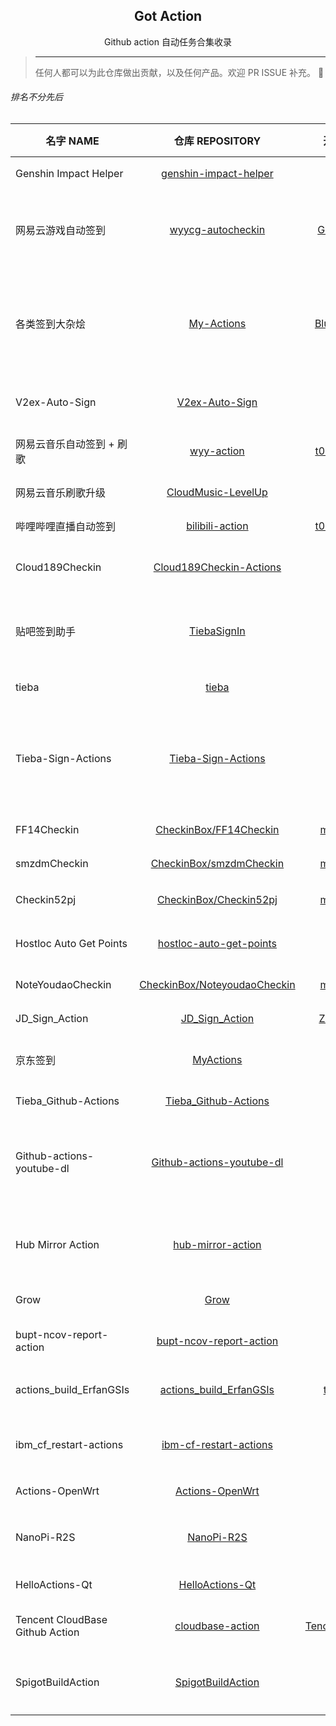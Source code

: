 <h2 align="center">Got Action</h2>
<p align="center">Github action 自动任务合集收录</p>

> ---
> 任何人都可以为此仓库做出贡献，以及任何产品。欢迎 PR ISSUE 补充。
> 🥳

###### 排名不分先后
名字 NAME | 仓库 REPOSITORY | 开发者 DEV | 描述 DESCRIPTION | 标签 TAGS
--|:--:|:--:|:--:|:--:
Genshin Impact Helper | [genshin-impact-helper](https://github.com/y1ndan/genshin-impact-helper) | [y1ndan](https://github.com/y1ndan) | 米游社原神自动每日签到 | `原神` `签到`
网易云游戏自动签到 | [wyycg-autocheckin](https://github.com/GamerNoTitle/wyycg-autocheckin) | [GamerNoTitle](https://github.com/GamerNoTitle) | 网易云游戏自动签到，天天白嫖网易云游戏时长和云电脑 | `网易云游戏` `签到`
各类签到大杂烩 | [My-Actions](https://github.com/BlueskyClouds/My-Actions) | [BlueskyClouds](https://github.com/BlueskyClouds) | 爱奇艺会员，腾讯视频会员，哔哩哔哩漫画，中国电信，V2ex, 哔咔漫画，百度贴吧自动签到 | `爱奇艺` `腾讯视频` `哔哩哔哩漫画` `中国电信` `V2ex` `哔咔漫画` `百度贴吧`
V2ex-Auto-Sign | [V2ex-Auto-Sign](https://github.com/Wenmoux/V2ex-Auto-Sign) | [Wenmoux](https://github.com/Wenmoux) | v2ex 每日自动签到，推送签到结果 | `V2ex` `签到`
网易云音乐自动签到 + 刷歌 | [wyy-action](https://github.com/t00t00-crypto/wyy-action) | [t00t00-crypto](https://github.com/t00t00-crypto) | 网易云音乐自动登录签到 + 刷歌 310 首 | `163` `网易云音乐` `签到` `刷歌`
网易云音乐刷歌升级 | [CloudMusic-LevelUp](https://github.com/Secriy/CloudMusic-LevelUp) | [Secriy](https://github.com/Secriy) | 网易云音乐签到刷听歌量 | `网易云音乐` `签到` `刷歌`
哔哩哔哩直播自动签到 | [bilibili-action](https://github.com/t00t00-crypto/bilibili-action) | [t00t00-crypto](https://github.com/t00t00-crypto) | 哔哩哔哩直播自动签到 | `哔哩哔哩直播` `签到`
Cloud189Checkin | [Cloud189Checkin-Actions](https://github.com/peng4740/Cloud189Checkin-Actions) | [peng4740](https://github.com/peng4740) | 天翼云盘每日签到一次，抽奖 2 次 | `189` `天翼云盘` `签到` `抽奖`
贴吧签到助手 | [TiebaSignIn](https://github.com/srcrs/TiebaSignIn) | [srcrs](https://github.com/srcrs) | 百度贴吧自动签到脚本，每日自动签到，获得 8 点经验。 | `百度贴吧` `签到`
tieba | [tieba](https://github.com/ghosx/tieba) | [ghosx](https://github.com/ghosx) | 百度贴吧每日自动签到 | `百度贴吧` `签到`
Tieba-Sign-Actions | [Tieba-Sign-Actions](https://github.com/libsgh/Tieba-Sign-Actions) | [libsgh](https://github.com/libsgh) | 贴吧签到、知道签到、文库签到、名人堂助攻、云灌水、一日三次签到、特殊吧补签 | `百度贴吧` `签到` `百度知道` `百度文库` `名人堂`
FF14Checkin | [CheckinBox/FF14Checkin](https://github.com/mengshouer/CheckinBox/tree/master/FF14Checkin) | [mengshouer](https://github.com/mengshouer) | 最终幻想 14 积分商城签到 | `最终幻想` `签到`
smzdmCheckin | [CheckinBox/smzdmCheckin](https://github.com/mengshouer/CheckinBox/tree/master/smzdmCheckin) | [mengshouer](https://github.com/mengshouer) | 什么值得买网页每日签到 | `什么值得买` `签到`
Checkin52pj | [CheckinBox/Checkin52pj](https://github.com/mengshouer/CheckinBox/tree/master/Checkin52pj) | [mengshouer](https://github.com/mengshouer) | 52pojie 每日签到 | `吾爱破解` `52pojie` `签到`
Hostloc Auto Get Points | [hostloc-auto-get-points](https://github.com/inkuang/hostloc-auto-get-points) | [inkuang](https://github.com/inkuang) | 自动获取 Hostloc 论坛积分 | `Hostloc` `积分`
NoteYoudaoCheckin | [CheckinBox/NoteyoudaoCheckin](https://github.com/mengshouer/CheckinBox/tree/master/NoteyoudaoCheckin) | [mengshouer](https://github.com/mengshouer)  | 有道云笔记签到 | `有道云笔记` `签到`
JD_Sign_Action | [JD_Sign_Action](https://github.com/ZHDeveloper/JD_Sign_Action) | [ZHDeveloper](https://github.com/ZHDeveloper/JD_Sign_Action) | 京东签到、领京豆 | `京东` `签到` `京豆`
京东签到 | [MyActions](https://github.com/gyy888/MyActions) | [gyy888](https://github.com/gyy888) | 京东签到，支持无限数量的京东 cookie | `京东` `签到`
Tieba_Github-Actions | [Tieba_Github-Actions](https://github.com/peng4740/Tieba_Github-Actions) | [peng4740](https://github.com/peng4740) | 自动签到百度贴吧 | `百度贴吧` `签到`
Github-actions-youtube-dl | [Github-actions-youtube-dl](https://github.com/Heraldik/github-actions-youtube-dl) | [Heraldik](https://github.com/Heraldik) | GitHub Actions 下载 YouTube 最高画质视频，并自动发布到 Release | `YouTube` `视频下载`
Hub Mirror Action | [hub-mirror-action](https://github.com/Yikun/hub-mirror-action) | [Yikun](https://github.com/Yikun) | 在 hub 间（例如 Github，Gitee）账户代码仓库同步的 action | `Github` `Gitee` `仓库同步`
Grow | [Grow](https://github.com/Borber/Grow) | [Borber](https://github.com/Borber) | 快速下载 Github 文件 | `Github`
bupt-ncov-report-action | [bupt-ncov-report-action](https://github.com/imtsuki/bupt-ncov-report-action) | [imtsuki](https://github.com/imtsuki) | 自动填报北邮 COVID-19 疫情信息 | `北邮` `信息填报`
actions_build_ErfanGSIs | [actions_build_ErfanGSIs](https://github.com/together08/actions_build_ErfanGSIs) | [together08](https://github.com/together08) | 自动跑 ErfanGSIs 的脚本 | `ErfanGSIs`
ibm_cf_restart-actions | [ibm-cf-restart-actions](https://github.com/peng4740/ibm-cf-restart-actions) | [peng4740](https://github.com/peng4740) | 定时重启 IBM Cloud Foundry 应用程序 | `IBM Cloud Foundry`
Actions-OpenWrt | [Actions-OpenWrt](https://github.com/P3TERX/Actions-OpenWrt) | [P3TERX](https://github.com/P3TERX) | 云编译 OpenWrt | `OpenWrt` `编译`
NanoPi-R2S | [NanoPi-R2S](https://github.com/soffchen/NanoPi-R2S) | [soffchen](https://github.com/soffchen) | 在线编译内置 OpenClash 的 NanoPi-R2S 固件 | `OpenClash` `NanoPi-R2S` `编译`
HelloActions-Qt | [HelloActions-Qt](https://github.com/jaredtao/HelloActions-Qt) | [jaredtao](https://github.com/jaredtao) | Qt 项目，使用 CI 持续集成 | `Qt` `持续集成`
Tencent CloudBase Github Action | [cloudbase-action](https://github.com/TencentCloudBase/cloudbase-action) | [TencentCloudBase](https://github.com/TencentCloudBase) | 将 Github 项目自动部署到云开发环境 | `Tencent Cloud` `云开发`
SpigotBuildAction | [SpigotBuildAction](https://github.com/nitu2003/SpigotBuildAction) | [nitu2003](https://github.com/nitu2003) | 借用 Github Action 的算力来构建最新的 Spigot 端 | `Spigot` `持续集成`
